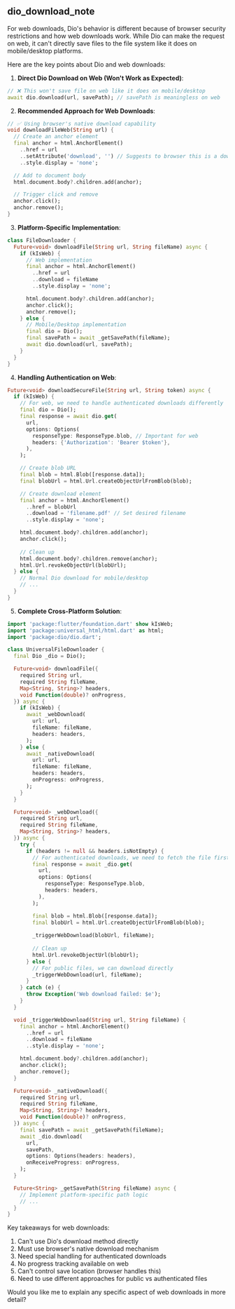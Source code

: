 ## dio_download_note

For web downloads, Dio's behavior is different because of browser security restrictions and how web downloads work. While Dio can make the request on web, it can't directly save files to the file system like it does on mobile/desktop platforms.

Here are the key points about Dio and web downloads:

1. **Direct Dio Download on Web (Won't Work as Expected)**:
```dart
// ❌ This won't save file on web like it does on mobile/desktop
await dio.download(url, savePath); // savePath is meaningless on web
```

2. **Recommended Approach for Web Downloads**:
```dart
// ✅ Using browser's native download capability
void downloadFileWeb(String url) {
  // Create an anchor element
  final anchor = html.AnchorElement()
    ..href = url
    ..setAttribute('download', '') // Suggests to browser this is a download
    ..style.display = 'none';

  // Add to document body
  html.document.body?.children.add(anchor);

  // Trigger click and remove
  anchor.click();
  anchor.remove();
}
```

3. **Platform-Specific Implementation**:
```dart
class FileDownloader {
  Future<void> downloadFile(String url, String fileName) async {
    if (kIsWeb) {
      // Web implementation
      final anchor = html.AnchorElement()
        ..href = url
        ..download = fileName
        ..style.display = 'none';

      html.document.body?.children.add(anchor);
      anchor.click();
      anchor.remove();
    } else {
      // Mobile/Desktop implementation
      final dio = Dio();
      final savePath = await _getSavePath(fileName);
      await dio.download(url, savePath);
    }
  }
}
```

4. **Handling Authentication on Web**:
```dart
Future<void> downloadSecureFile(String url, String token) async {
  if (kIsWeb) {
    // For web, we need to handle authenticated downloads differently
    final dio = Dio();
    final response = await dio.get(
      url,
      options: Options(
        responseType: ResponseType.blob, // Important for web
        headers: {'Authorization': 'Bearer $token'},
      ),
    );

    // Create blob URL
    final blob = html.Blob([response.data]);
    final blobUrl = html.Url.createObjectUrlFromBlob(blob);

    // Create download element
    final anchor = html.AnchorElement()
      ..href = blobUrl
      ..download = 'filename.pdf' // Set desired filename
      ..style.display = 'none';

    html.document.body?.children.add(anchor);
    anchor.click();
    
    // Clean up
    html.document.body?.children.remove(anchor);
    html.Url.revokeObjectUrl(blobUrl);
  } else {
    // Normal Dio download for mobile/desktop
    // ...
  }
}
```

5. **Complete Cross-Platform Solution**:
```dart
import 'package:flutter/foundation.dart' show kIsWeb;
import 'package:universal_html/html.dart' as html;
import 'package:dio/dio.dart';

class UniversalFileDownloader {
  final Dio _dio = Dio();

  Future<void> downloadFile({
    required String url,
    required String fileName,
    Map<String, String>? headers,
    void Function(double)? onProgress,
  }) async {
    if (kIsWeb) {
      await _webDownload(
        url: url,
        fileName: fileName,
        headers: headers,
      );
    } else {
      await _nativeDownload(
        url: url,
        fileName: fileName,
        headers: headers,
        onProgress: onProgress,
      );
    }
  }

  Future<void> _webDownload({
    required String url,
    required String fileName,
    Map<String, String>? headers,
  }) async {
    try {
      if (headers != null && headers.isNotEmpty) {
        // For authenticated downloads, we need to fetch the file first
        final response = await _dio.get(
          url,
          options: Options(
            responseType: ResponseType.blob,
            headers: headers,
          ),
        );

        final blob = html.Blob([response.data]);
        final blobUrl = html.Url.createObjectUrlFromBlob(blob);
        
        _triggerWebDownload(blobUrl, fileName);
        
        // Clean up
        html.Url.revokeObjectUrl(blobUrl);
      } else {
        // For public files, we can download directly
        _triggerWebDownload(url, fileName);
      }
    } catch (e) {
      throw Exception('Web download failed: $e');
    }
  }

  void _triggerWebDownload(String url, String fileName) {
    final anchor = html.AnchorElement()
      ..href = url
      ..download = fileName
      ..style.display = 'none';

    html.document.body?.children.add(anchor);
    anchor.click();
    anchor.remove();
  }

  Future<void> _nativeDownload({
    required String url,
    required String fileName,
    Map<String, String>? headers,
    void Function(double)? onProgress,
  }) async {
    final savePath = await _getSavePath(fileName);
    await _dio.download(
      url,
      savePath,
      options: Options(headers: headers),
      onReceiveProgress: onProgress,
    );
  }

  Future<String> _getSavePath(String fileName) async {
    // Implement platform-specific path logic
    // ...
  }
}
```

Key takeaways for web downloads:
1. Can't use Dio's download method directly
2. Must use browser's native download mechanism
3. Need special handling for authenticated downloads
4. No progress tracking available on web
5. Can't control save location (browser handles this)
6. Need to use different approaches for public vs authenticated files

Would you like me to explain any specific aspect of web downloads in more detail?